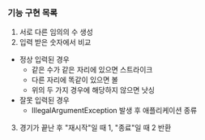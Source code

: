 ### 기능 구현 목록
1. 서로 다른 임의의 수 생성
2. 입력 받은 숫자에서 비교
+ 정상 입력된 경우
  + 같은 수가 같은 자리에 있으면 스트라이크
  + 다른 자리에 똑같이 있으면 볼
  + 위의 두 가지 경우에 해당하지 않으면 낫싱
+ 잘못 입력된 경우
  + IllegalArgumentException 발생 후 애플리케이션 종류
3. 경기가 끝난 후 "재시작"일 때 1, "종료"일 때 2 반환